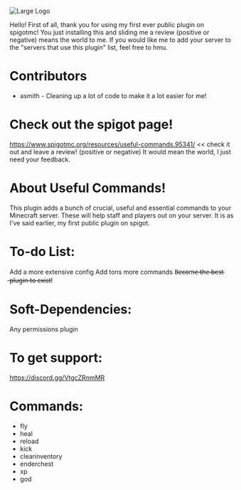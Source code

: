 ![Large Logo](https://raw.githubusercontent.com/PastelRobots/useful-commands/master/assets/Useful-Commands.png)

Hello! First of all, thank you for using my first ever public plugin on spigotmc! You just installing this and sliding me a review (positive or negative) means the world to me. If you would like me to add your server to the "servers that use this plugin" list, feel free to hmu.

# Contributors
* asmith - Cleaning up a lot of code to make it a lot easier for me!

# Check out the spigot page!
https://www.spigotmc.org/resources/useful-commands.95341/ << check it out and leave a review! (positive or negative) It would mean the world, I just need your feedback.

# About Useful Commands!
This plugin adds a bunch of crucial, useful and essential commands to your Minecraft server. These will help staff and players out on your server. It is as I've said earlier, my first public plugin on spigot.

# To-do List:
Add a more extensive config
Add tons more commands
B̶e̶c̶o̶m̶e̶ ̶t̶h̶e̶ ̶b̶e̶s̶t̶ ̶p̶l̶u̶g̶i̶n̶ ̶t̶o̶ ̶e̶x̶i̶s̶t̶!

# Soft-Dependencies:
Any permissions plugin

# To get support:
https://discord.gg/VtgcZRnmMR

# Commands:
* fly
* heal
* reload
* kick
* clearinventory
* enderchest
* xp
* god
